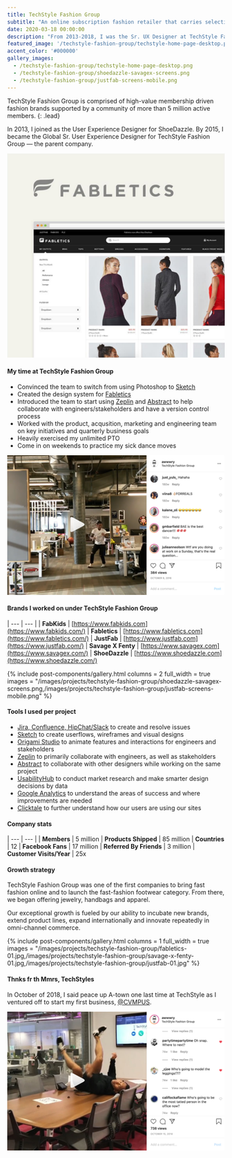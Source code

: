 ```yaml
---
title: TechStyle Fashion Group
subtitle: "An online subscription fashion retailer that carries selections of shoes, handbags, jewelry, and denim."
date: 2020-03-18 00:00:00
description: "From 2013-2018, I was the Sr. UX Designer at TechStyle Fashion Group — primarily focusing on Fabletics while providing support for the other brands."
featured_image: '/techstyle-fashion-group/techstyle-home-page-desktop.png'
accent_color: '#000000'
gallery_images:
  - /techstyle-fashion-group/techstyle-home-page-desktop.png
  - /techstyle-fashion-group/shoedazzle-savagex-screens.png
  - /techstyle-fashion-group/justfab-screens-mobile.png
---
```


TechStyle Fashion Group is comprised of high-value membership driven fashion brands supported by a community of more than 5 million active members.
{: .lead}

In 2013, I joined as the User Experience Designer for ShoeDazzle. By 2015, I became the Global Sr. User Experience Designer for TechStyle Fashion Group — the parent company.

![Fabletics](/images/projects/techstyle-fashion-group/fabletics-02.png)

#### My time at TechStyle Fashion Group

- Convinced the team to switch from using Photoshop to [Sketch][url-sketch]
- Created the design system for [Fabletics][url-fabletics]
- Introduced the team to start using [Zeplin][url-zeplin] and [Abstract][url-abstract] to help collaborate with engineers/stakeholders and have a version control process
- Worked with the product, acqusition, marketing and engineering team on key initiatives and quarterly business goals
- Heavily exercised my unlimited PTO
- Come in on weekends to practice my sick dance moves

[![Dancing at TechStyle Fashion Group](/images/projects/techstyle-fashion-group/techstyle-bruno-mars.png)](https://www.instagram.com/p/BLXNmMfDJ37/)

#### Brands I worked on under TechStyle Fashion Group

| --- | --- |
| **FabKids** | [https://www.fabkids.com](https://www.fabkids.com/)
| **Fabletics** | [https://www.fabletics.com](https://www.fabletics.com/)
| **JustFab** | [https://www.justfab.com](https://www.justfab.com/)
| **Savage X Fenty** | [https://www.savagex.com](https://www.savagex.com/)
| **ShoeDazzle** | [https://www.shoedazzle.com](https://www.shoedazzle.com/)

{% include post-components/gallery.html
	columns = 2
	full_width = true
	images = "/images/projects/techstyle-fashion-group/shoedazzle-savagex-screens.png,/images/projects/techstyle-fashion-group/justfab-screens-mobile.png"
%}

#### Tools I used per project

- [Jira, Confluence, HipChat/Slack][url-atlassian] to create and resolve issues
- [Sketch][url-sketch] to create userflows, wireframes and visual designs
- [Origami Studio][url-origami-studio] to animate features and interactions for engineers and stakeholders
- [Zeplin][url-zeplin] to primarily collaborate with engineers, as well as stakeholders
- [Abstract][url-abstract] to collaborate with other designers while working on the same project
- [UsabilityHub][url-usabilityhub] to conduct market research and make smarter design decisions by data
- [Google Analytics][url-ga] to understand the areas of success and where improvements are needed
- [Clicktale][url-clicktale] to further understand how our users are using our sites

#### Company stats

| --- | --- |
| **Members** | 5 million
| **Products Shipped** | 85 million
| **Countries** | 12
| **Facebook Fans** | 17 million
| **Referred By Friends** | 3 million
| **Customer Visits/Year** | 25x

#### Growth strategy

TechStyle Fashion Group was one of the first companies to bring fast fashion online and to launch the fast-fashion footwear category. From there, we began offering jewelry, handbags and apparel.

Our exceptional growth is fueled by our ability to incubate new brands, extend product lines, expand internationally and innovate repeatedly in omni-channel commerce.

{% include post-components/gallery.html
	columns = 1
	full_width = true
	images = "/images/projects/techstyle-fashion-group/fabletics-01.jpg,/images/projects/techstyle-fashion-group/savage-x-fenty-01.jpg,/images/projects/techstyle-fashion-group/justfab-01.jpg"
%}

#### Thnks fr th Mmrs, TechStyles

In October of 2018, I said peace up A-town one last time at TechStyle as I ventured off to start my first business, [@CVMPUS][url-cvmpus].

[![Instagram video](/images/projects/techstyle-fashion-group/instagram-video-01.png)](https://www.instagram.com/p/Bo91jw-gXVx/)

[url-sketch]: https://www.sketch.com
[url-fabletics]: https://www.fabletics.com
[url-fabkids]: https://www.fabkids.com
[url-shoedazzle]: https://www.shoedazzle.com
[url-savagexfenty]: https://www.savagex.com
[url-justfab]: https://www.justfab.com
[url-zeplin]: https://www.zeplin.io
[url-abstract]: https://www.abstract.com
[url-cvmpus]: https://www.instagram.com/cvmpus
[url-atlassian]: https://www.atlassian.com/
[url-origami-studio]: https://origami.design/
[url-usabilityhub]: https://usabilityhub.com/
[url-ga]: https://marketingplatform.google.com/about/analytics/
[url-clicktale]: https://www.clicktale.com/